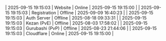 | 2025-09-15 19:15:03 | Website | Online | 2025-09-15 19:15:00 |
| 2025-09-15 19:15:03 | Registration | Offline | 2025-09-09 16:40:23 |
| 2025-09-15 19:15:03 | Auth Server | Offline | 2025-08-18 09:33:31 |
| 2025-09-15 19:15:03 | Kezan (PvE) | Offline | 2025-08-03 17:58:02 |
| 2025-09-15 19:15:03 | Gurubashi (PvP) | Offline | 2025-08-23 21:44:06 |
| 2025-09-15 19:15:03 | Cloudflare | Online | 2025-09-15 19:15:00 |
